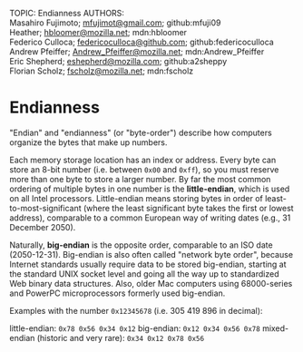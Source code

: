 TOPIC: Endianness
AUTHORS: Masahiro Fujimoto; mfujimot@gmail.com; github:mfuji09
         Heather; hbloomer@mozilla.net; mdn:hbloomer
         Federico Culloca; federicoculloca@github.com; github:federicoculloca
         Andrew Pfeiffer; Andrew_Pfeiffer@mozilla.net; mdn:Andrew_Pfeiffer
         Eric Shepherd; eshepherd@mozilla.com; github:a2sheppy
         Florian Scholz; fscholz@mozilla.net; mdn:fscholz

# Endianness

"Endian" and "endianness" (or "byte-order") describe how computers organize the bytes that make up numbers.

Each memory storage location has an index or address. Every byte can store an 8-bit number
(i.e. between `0x00` and `0xff`), so you must reserve more than one byte to store a larger number.
By far the most common ordering of multiple bytes in one number is the **little-endian**,
which is used on all Intel processors. Little-endian means storing bytes in order of
least-to-most-significant (where the least significant byte takes the first or lowest address),
comparable to a common European way of writing dates (e.g., 31 December 2050).

Naturally, **big-endian** is the opposite order, comparable to an ISO date (2050-12-31). Big-endian
is also often called "network byte order", because Internet standards usually require data to be
stored big-endian, starting at the standard UNIX socket level and going all the way up to
standardized Web binary data structures. Also, older Mac computers using 68000-series and PowerPC
microprocessors formerly used big-endian.

Examples with the number `0x12345678` (i.e. 305 419 896 in decimal):

little-endian:  `0x78 0x56 0x34 0x12`
big-endian: `0x12 0x34 0x56 0x78`
mixed-endian (historic and very rare): `0x34 0x12 0x78 0x56`
